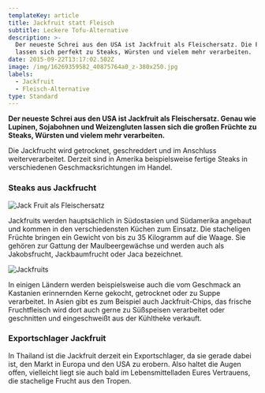```yaml
---
templateKey: article
title: Jackfruit statt Fleisch
subtitle: Leckere Tofu-Alternative
description: >-
  Der neueste Schrei aus den USA ist Jackfruit als Fleischersatz. Die Früchte
  lassen sich perfekt zu Steaks, Würsten und vielem mehr verarbeiten.
date: 2015-09-22T13:17:02.502Z
image: /img/16269359582_40875764a0_z-380x250.jpg
labels:
  - Jackfruit
  - Fleisch-Alternative
type: Standard
---
```

**Der neueste Schrei aus den USA ist Jackfruit als Fleischersatz. Genau wie Lupinen, Sojabohnen und Weizengluten lassen sich die großen Früchte zu Steaks, Würsten und vielem mehr verarbeiten.**

Die Jackfrucht wird getrocknet, geschreddert und im Anschluss weiterverarbeitet. Derzeit sind in Amerika beispielsweise fertige Steaks in verschiedenen Geschmacksrichtungen im Handel.

### Steaks aus Jackfrucht

![Jack Fruit als Fleischersatz](/img/16269362802_5205cb0939_z-380x250.jpg "Jackfruit auf dem Markt in Sri Lanka")

Jackfruits werden hauptsächlich in Südostasien und Südamerika angebaut und kommen in den verschiedensten Küchen zum Einsatz. Die stacheligen Früchte bringen ein Gewicht von bis zu 35 Kilogramm auf die Waage. Sie gehören zur Gattung der Maulbeergewächse und werden auch als Jakobsfrucht, Jackbaumfrucht oder Jaca bezeichnet.

![Jackfruits](/img/16084046259_2e1a769649_z-380x250.jpg "Jackfruits")

In einigen Ländern werden beispielsweise auch die vom Geschmack an Kastanien erinnernden Kerne gekocht, getrocknet oder zu Suppe verarbeitet. In Asien gibt es zum Beispiel auch Jackfruit-Chips, das frische Fruchtfleisch wird dort auch gerne zu Süßspeisen verarbeitet oder geschnitten und eingeschweißt aus der Kühltheke verkauft.

### Exportschlager Jackfruit

In Thailand ist die Jackfruit derzeit ein Exportschlager, da sie gerade dabei ist, den Markt in Europa und den USA zu erobern. Also haltet die Augen offen, vielleicht liegt sie auch bald im Lebensmittelladen Eures Vertrauens, die stachelige Frucht aus den Tropen.